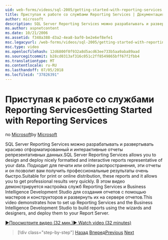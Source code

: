 ```yaml
---
uid: web-forms/videos/sql-2005/getting-started-with-reporting-services
title: Приступая к работе со службами Reporting Services | Документация Майкрософт
author: microsoft
description: SQL Server Reporting Services можно разрабатывать и развертывать красиво отформатированный и интерактивные отчеты репрезентативных данных. Подходит для печати или только...
ms.author: aspnetcontent
ms.date: 10/21/2006
ms.assetid: f348a388-d3a2-4ea8-baf0-be2e6ef8efe1
msc.legacyurl: /web-forms/videos/sql-2005/getting-started-with-reporting-services
msc.type: video
ms.openlocfilehash: 12d6800f0f932a8d5acd63ee733b5aa9aba89aad
ms.sourcegitcommit: b28cd0313af316c051c2ff8549865bff67f2fbb4
ms.translationtype: MT
ms.contentlocale: ru-RU
ms.lasthandoff: 07/05/2018
ms.locfileid: "37826391"
---
```

<a name="getting-started-with-reporting-services"></a><span data-ttu-id="06d8b-104">Приступая к работе со службами Reporting Services</span><span class="sxs-lookup"><span data-stu-id="06d8b-104">Getting Started with Reporting Services</span></span>
====================
<span data-ttu-id="06d8b-105">по [Microsoft](https://github.com/microsoft)</span><span class="sxs-lookup"><span data-stu-id="06d8b-105">by [Microsoft](https://github.com/microsoft)</span></span>

<span data-ttu-id="06d8b-106">SQL Server Reporting Services можно разрабатывать и развертывать красиво отформатированный и интерактивные отчеты репрезентативных данных.</span><span class="sxs-lookup"><span data-stu-id="06d8b-106">SQL Server Reporting Services allows you to design and deploy nicely formatted and interactive reports representative of your data.</span></span> <span data-ttu-id="06d8b-107">Подходит для печати или online распространения, эти отчеты и он позволит вам получить профессиональные результаты очень быстро.</span><span class="sxs-lookup"><span data-stu-id="06d8b-107">Suitable for print or online distribution, these reports and it allows you to get professional results very quickly.</span></span> <span data-ttu-id="06d8b-108">В этом видео демонстрируется настройка служб Reporting Services и Business Intelligence Development Studio для создания отчетов с помощью мастеров и конструкторов и развернуть их на сервере отчетов.</span><span class="sxs-lookup"><span data-stu-id="06d8b-108">This video demonstrates how to set up Reporting Services and the Business Intelligence Development Studio to build reports using the wizards and designers, and deploy them to your Report Server.</span></span>

[<span data-ttu-id="06d8b-109">&#9654;Просмотрите видео (32 мин.)</span><span class="sxs-lookup"><span data-stu-id="06d8b-109">&#9654; Watch video (32 minutes)</span></span>](https://channel9.msdn.com/Blogs/ASP-NET-Site-Videos/getting-started-with-reporting-services)

> [!div class="step-by-step"]
> <span data-ttu-id="06d8b-110">[Назад](using-sql-server-management-studio.md)
> [Вперед](building-and-customizing-reports-in-business-intelligence-development-studio.md)</span><span class="sxs-lookup"><span data-stu-id="06d8b-110">[Previous](using-sql-server-management-studio.md)
[Next](building-and-customizing-reports-in-business-intelligence-development-studio.md)</span></span>
